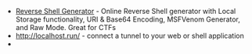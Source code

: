 
* [Reverse Shell Generator](https://www.revshells.com) - Online Reverse Shell generator with Local Storage functionality, URI & Base64 Encoding, MSFVenom Generator, and Raw Mode. Great for CTFs
* http://localhost.run/ - connect a tunnel to your web or shell application
* 


